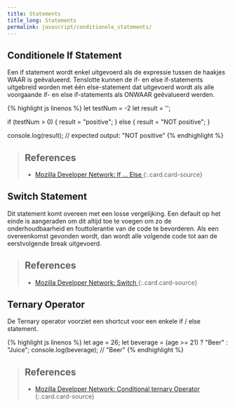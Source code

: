 ```yaml
---
title: Statements
title_long: Statements
permalink: javascript/conditionele_statements/
---
```


Conditionele If Statement
------------

Een if statement wordt enkel uitgevoerd als de expressie tussen de haakjes WAAR is geëvalueerd. Tenslotte kunnen de if- en else if-statements uitgebreid worden met één else-statement dat uitgevoerd wordt als alle voorgaande if- en else if-statements als ONWAAR geëvalueerd werden.

{% highlight js linenos %}
let testNum = -2
let result = '';

  if (testNum > 0) {
    result = "positive";
  } else {
    result = "NOT positive";
  }

console.log(result);
// expected output: "NOT positive"
{% endhighlight %}

> References
> ---
> - [Mozilla Developer Network: If ... Else ](https://developer.mozilla.org/en-US/docs/Web/JavaScript/Reference/Statements/if...else)
{:.card.card-source}

Switch Statement
----------------

Dit statement komt overeen met een losse vergelijking. Een default op het einde is aangeraden om dit altijd toe te voegen om zo de onderhoudbaarheid en fouttolerantie van de code te bevorderen. Als een overeenkomst gevonden wordt, dan wordt alle volgende code tot aan de eerstvolgende break uitgevoerd.

> References
> ---
> - [Mozilla Developer Network: Switch ](https://developer.mozilla.org/en-US/docs/Web/JavaScript/Reference/Statements/switch)
{:.card.card-source}

Ternary Operator
----------------

De Ternary operator voorziet een shortcut voor een enkele if / else statement.  

{% highlight js linenos %}
let age = 26;
let beverage = (age >= 21) ? "Beer" : "Juice";
console.log(beverage); // "Beer"
{% endhighlight %}

> References
> ---
> - [Mozilla Developer Network: Conditional ternary Operator ](https://developer.mozilla.org/en-US/docs/Web/JavaScript/Reference/Operators/Conditional_Operator)
{:.card.card-source}